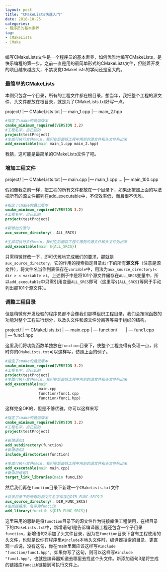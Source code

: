 ```yaml
---
layout: post
title: "CMakeLists快速入门"
date: 2018-10-25
categories:
- 程序员的基本素养
tag:
- CMakeLists
- CMake
---
```

编写CMakeLists文件是一个程序员的基本素养，如何优雅地编写CMakeLists，是快乐编程的第一步。之前一直是用的最简单形式的CMakeLists文件，但随着开发的项目越来越庞大，不禁发觉CMakeLists的学问还是蛮大的。

### 最简单的CMakeLists
本例只包含一个目录，所有的工程文件都在根目录，想当年，我把整个工程的源文件、头文件都放在根目录，就是为了CMakeLists.txt好写一点。

project/
|— CMakeLists.txt
|— main_1.cpp
|— main_2.hpp

```cmake
#指定了cmake的最低版本
cmake_minimum_required(VERSION 3.2)
#工程名字，自己起的
project(testProject)
#生成可执行文件main，我们在后面将工程中用到的源文件和头文件列出来
add_executable(main main_1.cpp main_2.hpp)
```
我猜，这可能是最简单的CMakeLists文件了吧。

### 增加工程文件

project/
|— CMakeLists.txt
|— main.cpp
|— main_1.cpp
...
|— main_100.cpp

假如像我之前一样，把工程的所有文件都放在一个目录下，如果还按照上面的写法把所有的源文件都列在add_executable中，不仅效率低，而且很不优雅。
```cmake
#指定了cmake的最低版本
cmake_minimum_required(VERSION 3.2)
#工程名字，自己起的
project(testProject)

#新增加的语句
aux_source_directory(. ALL_SRCS)

#生成可执行文件main，我们在后面将工程中用到的源文件和头文件列出来
add_executable(main ${ALL_SRCS})
```
只需稍微修改一下，即可优雅地完成我们的要求，那就是`aux_source_directory`，它的作用的搜索指定目录`dir`下的所有**源文件**（注意是源文件），将文件名当作列表保存在`variable`中，用法为`aux_source_directory(< dir > < variable >)`。上述例子中是将101个源文件储存在`ALL_SRCS`变量中，所以`add_executable`中只需引用变量`ALL_SRCS`即可（这里写`${ALL_SRCS}`等同于手动列出那101个源文件）。

### 调整工程目录

但是稍微有开发经验的程序员都不会像我们那样组织工程目录，我们会按照函数的功能对整个工程进行划分，以及头文件和源文件分离等等易于组织的结构。

project/
| — CMakeLists.txt
| — main.cpp
| — function/
&nbsp; &nbsp; &nbsp;  | — func1.cpp
&nbsp; &nbsp; &nbsp;  | — func1.hpp

这里我们将功能函数单独放在`function`目录下，使整个工程变得有条理一点，此时你的`CMakeLists.txt`可以这样写，仿照上面的例子。

```cmake
#指定了cmake的最低版本
cmake_minimum_required(VERSION 3.2)
#工程名字，自己起的
project(testProject)
#生成可执行文件main，我们在后面将工程中用到的源文件和头文件列出来
add_executable(main 
			   main.cpp 
			   function/func1.cpp 
			   function/func1.hpp)
```
这样完全OK的，但是不够优雅，你可以这样来写

```cmake
#指定了cmake的最低版本
cmake_minimum_required(VERSION 3.2)
#工程名字，自己起的
project(testProject)

#新增语句1
add_subdirectory(function)
#新增语句2
include_directories(function)

#生成可执行文件main，我们在后面将工程中用到的源文件和头文件列出来
add_executable(main main.cpp)
#新添加语句3
target_link_libraries(main funcLib)
```
然后我们再在`function`目录下新建一个`CMakeLists.txt`文件

```cmake
#将该目录下的所有的源文件名字保存在DIR_FUNC_SRCS中
aux_source_directory(. DIR_FUNC_SRCS)
#生成链接库，名字为funcLib 
add_library(funcLib ${DIR_FUNC_SRCS})
```

这里采用的思路是将`function`目录下的源文件作为链接库供工程使用，在根目录下的`CMakeLists.txt`中，新增语句1是告诉编译器工程还包含一个子目录`function`，新增语句2添加了头文件目录，因为在`function`目录下含有工程使用的头文件，也就是说你在程序里`#include`本地头文件时，编译器搜索的目录，更直观一点说，没有这句，你在main里面应该这样写`#include "function/func1.hpp"`，如果你写了这句，则可以这样写`#include "func1.hpp"`，也就是编译器知道去哪里去找这个头文件。新添加语句3是将生成的链接库`funcLib`链接到可执行文件上。

